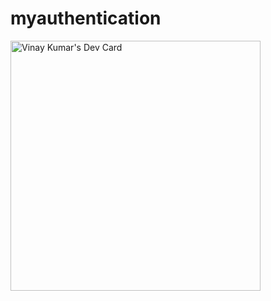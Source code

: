 # myauthentication


<a href="https://app.daily.dev/vinayskywalker"><img src="https://api.daily.dev/devcards/b1b96a63c55d4f788ea75023d1c18c52.png?r=kx1" width="400" alt="Vinay Kumar's Dev Card"/></a>

